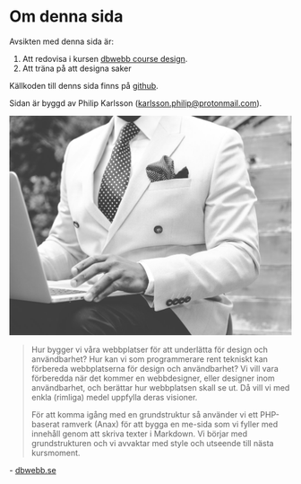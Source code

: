 Om denna sida
==============================================

Avsikten med denna sida är:

1. Att redovisa i kursen [dbwebb course design](http://dbwebb.se/design).
2. Att träna på att designa saker

Källkoden till denns sida finns på [github](https://github.com/derdydancer/Anax-Flat).

Sidan är byggd av Philip Karlsson (karlsson.philip@protonmail.com).

![anax-bild](../img/anax-bild.jpg)

>Hur bygger vi våra webbplatser för att underlätta för design och användbarhet? Hur kan vi som programmerare rent tekniskt kan förbereda webbplatserna för design och användbarhet? Vi vill vara förberedda när det kommer en webbdesigner, eller designer inom användbarhet, och berättar hur webbplatsen skall se ut. Då vill vi med enkla (rimliga) medel uppfylla deras visioner.
>
>För att komma igång med en grundstruktur så använder vi ett PHP-baserat ramverk (Anax) för att bygga en me-sida som vi fyller med innehåll genom att skriva texter i Markdown. Vi börjar med grundstrukturen och vi avvaktar med style och utseende till nästa kursmoment.

\- [dbwebb.se](https://dbwebb.se/kurser/design/kmom01)
